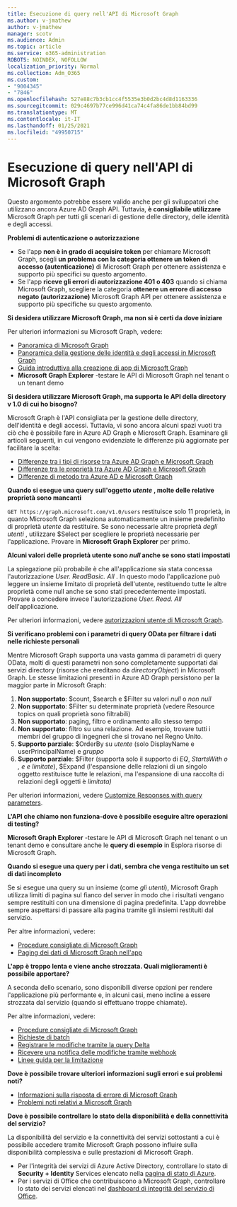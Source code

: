 ```yaml
---
title: Esecuzione di query nell'API di Microsoft Graph
ms.author: v-jmathew
author: v-jmathew
manager: scotv
ms.audience: Admin
ms.topic: article
ms.service: o365-administration
ROBOTS: NOINDEX, NOFOLLOW
localization_priority: Normal
ms.collection: Adm_O365
ms.custom:
- "9004345"
- "7846"
ms.openlocfilehash: 527e88c7b3cb1cc4f5535e3b0d2bc4d8d1163336
ms.sourcegitcommit: 029c4697b77ce996d41ca74c4fa86de1bb84bd99
ms.translationtype: MT
ms.contentlocale: it-IT
ms.lasthandoff: 01/25/2021
ms.locfileid: "49950715"
---
```

# <a name="querying-the-microsoft-graph-api"></a>Esecuzione di query nell'API di Microsoft Graph

Questo argomento potrebbe essere valido anche per gli sviluppatori che utilizzano ancora Azure AD Graph API. Tuttavia, **è consigliabile utilizzare** Microsoft Graph per tutti gli scenari di gestione delle directory, delle identità e degli accessi.

**Problemi di autenticazione o autorizzazione**

- Se l'app **non è in grado di acquisire token** per chiamare Microsoft Graph, scegli **un problema con la categoria ottenere un token di accesso (autenticazione)** di Microsoft Graph per ottenere assistenza e supporto più specifici su questo argomento.
- Se l'app **riceve gli errori di autorizzazione 401 o 403** quando si chiama Microsoft Graph, scegliere la categoria **ottenere un errore di accesso negato (autorizzazione)** Microsoft Graph API per ottenere assistenza e supporto più specifiche su questo argomento.

**Si desidera utilizzare Microsoft Graph, ma non si è certi da dove iniziare**

Per ulteriori informazioni su Microsoft Graph, vedere:

- [Panoramica di Microsoft Graph](https://docs.microsoft.com/graph/overview)
- [Panoramica della gestione delle identità e degli accessi in Microsoft Graph](https://docs.microsoft.com/graph/azuread-identity-access-management-concept-overview)
- [Guida introduttiva alla creazione di app di Microsoft Graph](https://docs.microsoft.com/graph/)
- **Microsoft Graph Explorer** -testare le API di Microsoft Graph nel tenant o un tenant demo

**Si desidera utilizzare Microsoft Graph, ma supporta le API della directory v 1.0 di cui ho bisogno?**

Microsoft Graph è l'API consigliata per la gestione delle directory, dell'identità e degli accessi. Tuttavia, vi sono ancora alcuni spazi vuoti tra ciò che è possibile fare in Azure AD Graph e Microsoft Graph. Esaminare gli articoli seguenti, in cui vengono evidenziate le differenze più aggiornate per facilitare la scelta:

- [Differenze tra i tipi di risorse tra Azure AD Graph e Microsoft Graph](https://docs.microsoft.com/graph/migrate-azure-ad-graph-resource-differences)
- [Differenze tra le proprietà tra Azure AD Graph e Microsoft Graph](https://docs.microsoft.com/graph/migrate-azure-ad-graph-property-differences)
- [Differenze di metodo tra Azure AD e Microsoft Graph](https://docs.microsoft.com/graph/migrate-azure-ad-graph-method-differences)

**Quando si esegue una query sull'oggetto *utente* , molte delle relative proprietà sono mancanti**

`GET https://graph.microsoft.com/v1.0/users` restituisce solo 11 proprietà, in quanto Microsoft Graph seleziona automaticamente un insieme predefinito di proprietà *utente* da restituire. Se sono necessarie altre proprietà *degli utenti* , utilizzare $Select per scegliere le proprietà necessarie per l'applicazione. Provare in **Microsoft Graph Explorer** per primo.

**Alcuni valori delle proprietà utente sono *null* anche se sono stati impostati**

La spiegazione più probabile è che all'applicazione sia stata concessa l'autorizzazione *User. ReadBasic. All* . In questo modo l'applicazione può leggere un insieme limitato di proprietà dell'utente, restituendo tutte le altre proprietà come null anche se sono stati precedentemente impostati. Provare a concedere invece l'autorizzazione *User. Read. All* dell'applicazione.

Per ulteriori informazioni, vedere [autorizzazioni utente di Microsoft Graph](https://docs.microsoft.com/graph/permissions-reference#user-permissions).

**Si verificano problemi con i parametri di query OData per filtrare i dati nelle richieste personali**

Mentre Microsoft Graph supporta una vasta gamma di parametri di query OData, molti di questi parametri non sono completamente supportati dai servizi directory (risorse che ereditano da *directoryObject*) in Microsoft Graph. Le stesse limitazioni presenti in Azure AD Graph persistono per la maggior parte in Microsoft Graph:

1. **Non supportato**: $count, $search e $Filter su valori *null* o *non null*
2. **Non supportato**: $Filter su determinate proprietà (vedere Resource topics on quali proprietà sono filtrabili)
3. **Non supportato**: paging, filtro e ordinamento allo stesso tempo
4. **Non supportato**: filtro su una relazione. Ad esempio, trovare tutti i membri del gruppo di ingegneri che si trovano nel Regno Unito.
5. **Supporto parziale**: $OrderBy su *utente* (solo DisplayName e userPrincipalName) e *gruppo*
6. **Supporto parziale**: $Filter (supporta solo il supporto di *EQ*, *StartsWith* *o* *, e e limitate*), $Expand (l'espansione delle relazioni di un singolo oggetto restituisce tutte le relazioni, ma l'espansione di una raccolta di relazioni degli oggetti è *limitata)*

Per ulteriori informazioni, vedere [Customize Responses with query parameters](https://docs.microsoft.com/graph/query-parameters).

**L'API che chiamo non funziona-dove è possibile eseguire altre operazioni di testing?**

**Microsoft Graph Explorer** -testare le API di Microsoft Graph nel tenant o un tenant demo e consultare anche le **query di esempio** in Esplora risorse di Microsoft Graph.

**Quando si esegue una query per i dati, sembra che venga restituito un set di dati incompleto**

Se si esegue una query su un insieme (come *gli utenti*), Microsoft Graph utilizza limiti di pagina sul fianco del server in modo che i risultati vengano sempre restituiti con una dimensione di pagina predefinita. L'app dovrebbe sempre aspettarsi di passare alla pagina tramite gli insiemi restituiti dal servizio.

Per altre informazioni, vedere:

- [Procedure consigliate di Microsoft Graph](https://docs.microsoft.com/graph/best-practices-concept)
- [Paging dei dati di Microsoft Graph nell'app](https://docs.microsoft.com/graph/paging)

**L'app è troppo lenta e viene anche strozzata. Quali miglioramenti è possibile apportare?**

A seconda dello scenario, sono disponibili diverse opzioni per rendere l'applicazione più performante e, in alcuni casi, meno incline a essere strozzata dal servizio (quando si effettuano troppe chiamate).

Per altre informazioni, vedere:

- [Procedure consigliate di Microsoft Graph](https://docs.microsoft.com/graph/best-practices-concept)
- [Richieste di batch](https://docs.microsoft.com/graph/json-batching)
- [Registrare le modifiche tramite la query Delta](https://docs.microsoft.com/graph/delta-query-overview)
- [Ricevere una notifica delle modifiche tramite webhook](https://docs.microsoft.com/graph/webhooks)
- [Linee guida per la limitazione](https://docs.microsoft.com/graph/throttling)

**Dove è possibile trovare ulteriori informazioni sugli errori e sui problemi noti?**

- [Informazioni sulla risposta di errore di Microsoft Graph](https://docs.microsoft.com/graph/errors)
- [Problemi noti relativi a Microsoft Graph](https://docs.microsoft.com/graph/known-issues)

**Dove è possibile controllare lo stato della disponibilità e della connettività del servizio?**

La disponibilità del servizio e la connettività dei servizi sottostanti a cui è possibile accedere tramite Microsoft Graph possono influire sulla disponibilità complessiva e sulle prestazioni di Microsoft Graph.

- Per l'integrità dei servizi di Azure Active Directory, controllare lo stato di **Security + Identity** Services elencato nella [pagina di stato di Azure](https://azure.microsoft.com/status/).
- Per i servizi di Office che contribuiscono a Microsoft Graph, controllare lo stato dei servizi elencati nel [dashboard di integrità del servizio di Office](https://portal.office.com/adminportal/home#/servicehealth).
